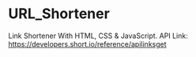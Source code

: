# URL_Shortener
Link Shortener With HTML, CSS & JavaScript.
API Link: https://developers.short.io/reference/apilinksget
